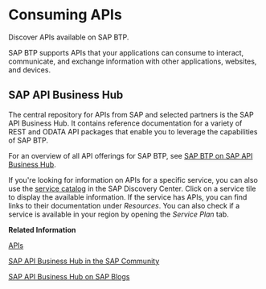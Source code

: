 <!-- loiod4cae3e931014deaa75ecc8efd179eda -->

# Consuming APIs

Discover APIs available on SAP BTP.

SAP BTP supports APIs that your applications can consume to interact, communicate, and exchange information with other applications, websites, and devices.



<a name="loiod4cae3e931014deaa75ecc8efd179eda__section_cws_pdb_snb"/>

## SAP API Business Hub

The central repository for APIs from SAP and selected partners is the SAP API Business Hub. It contains reference documentation for a variety of REST and ODATA API packages that enable you to leverage the capabilities of SAP BTP.

For an overview of all API offerings for SAP BTP, see [SAP BTP on SAP API Business Hub](https://api.sap.com/search?searchterm=sab%20btp&tab=APIs&top=12).

If you're looking for information on APIs for a specific service, you can also use the [service catalog](https://discovery-center.cloud.sap/viewServices) in the SAP Discovery Center. Click on a service tile to display the available information. If the service has APIs, you can find links to their documentation under *Resources*. You can also check if a service is available in your region by opening the *Service Plan* tab.

**Related Information**  


[APIs](../10-concepts/apis-d1d1107.md "Discover and consume APIs to manage, build, and extend the core capabilities of SAP BTP.")

[SAP API Business Hub in the SAP Community](https://answers.sap.com/tags/86cfb43d-204e-485e-a52d-41d9e73a5cd8)

[SAP API Business Hub on SAP Blogs](https://blogs.sap.com/tags/86cfb43d-204e-485e-a52d-41d9e73a5cd8/)

